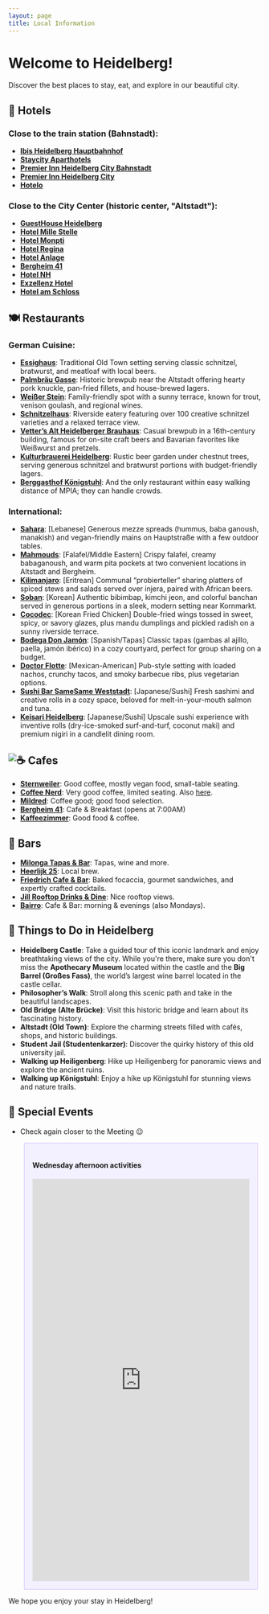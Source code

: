 ```yaml
---
layout: page
title: Local Information
---
```


# Welcome to Heidelberg!

Discover the best places to stay, eat, and explore in our beautiful city.

## 🏨 Hotels
### Close to the train station (Bahnstadt):
- **[Ibis Heidelberg Hauptbahnhof](https://all.accor.com/hotel/1447/index.en.shtml)**
- **[Staycity Aparthotels](https://www.staycity.com/heidelberg/heidelberg)**
- **[Premier Inn Heidelberg City Bahnstadt](https://www.premierinn.com/gb/en/home.html)**
- **[Premier Inn Heidelberg City](https://www.premierinn.com/gb/en/home.html)**
- **[Hotelo](https://hotelo-heidelberg.de/en/)**

### Close to the City Center (historic center, "Altstadt"):
- **[GuestHouse Heidelberg](http://www.guesthouse-hd.de/ghouse/website.nsf/index.html?openpage&L=2)**
- **[Hotel Mille Stelle](https://www.millestelle.de/en/home/)**
- **[Hotel Monpti](https://www.hotel-monpti.de/en/)**
- **[Hotel Regina](http://www.hotel-regina.de/index.php?page=start)**
- **[Hotel Anlage](https://hotel-anlage.de/?lang=en)**
- **[Bergheim 41](https://www.bergheim41.de/en/)**
- **[Hotel NH](https://www.nh-hotels.com/en/hotel/nh-collection-heidelberg)**
- **[Exzellenz Hotel](https://the-heidelberg.de/en/)**
- **[Hotel am Schloss](https://www.hotels-in-heidelberg.de/en/)**

## 🍽️ Restaurants
### German Cuisine:
- **[Essighaus](https://essighaus.de)**: Traditional Old Town setting serving classic schnitzel, bratwurst, and meatloaf with local beers.
- **[Palmbräu Gasse](https://palmbraeugasse.de)**: Historic brewpub near the Altstadt offering hearty pork knuckle, pan-fried fillets, and house-brewed lagers.
- **[Weißer Stein](https://www.weisser-stein.de)**: Family-friendly spot with a sunny terrace, known for trout, venison goulash, and regional wines.
- **[Schnitzelhaus](https://schnitzelhaus-alte-mnz.restaurants-world.com)**: Riverside eatery featuring over 100 creative schnitzel varieties and a relaxed terrace view.
- **[Vetter’s Alt Heidelberger Brauhaus](https://www.brauhaus-vetter.de/en)**: Casual brewpub in a 16th-century building, famous for on-site craft beers and Bavarian favorites like Weißwurst and pretzels.
- **[Kulturbrauerei Heidelberg](https://www.heidelberger-kulturbrauerei.de/)**: Rustic beer garden under chestnut trees, serving generous schnitzel and bratwurst portions with budget-friendly lagers.
- **[Berggasthof Königstuhl](https://maps.app.goo.gl/56pKiiKZFDpdjQjU9)**: And the only restaurant within easy walking distance of MPIA; they can handle crowds.

### International:
- **[Sahara](https://www.sahara-heidelberg.de)**: [Lebanese] Generous mezze spreads (hummus, baba ganoush, manakish) and vegan-friendly mains on Hauptstraße with a few outdoor tables.
- **[Mahmouds](https://mahmouds.de/en/home-en/)**: [Falafel/Middle Eastern] Crispy falafel, creamy babaganoush, and warm pita pockets at two convenient locations in Altstadt and Bergheim.
- **[Kilimanjaro](https://kilimanjaro-heidelberg.com)**: [Eritrean] Communal “probierteller” sharing platters of spiced stews and salads served over injera, paired with African beers.
- **[Soban](https://soban-heidelberg.com)**: [Korean] Authentic bibimbap, kimchi jeon, and colorful banchan served in generous portions in a sleek, modern setting near Kornmarkt.
- **[Cocodec](https://cocodec-heidelberg.com)**: [Korean Fried Chicken] Double-fried wings tossed in sweet, spicy, or savory glazes, plus mandu dumplings and pickled radish on a sunny riverside terrace.
- **[Bodega Don Jamón](https://www.bodega-heidelberg.de/)**: [Spanish/Tapas] Classic tapas (gambas al ajillo, paella, jamón ibérico) in a cozy courtyard, perfect for group sharing on a budget.
- **[Doctor Flotte](https://www.tripadvisor.com/Restaurant_Review-g187286-d23737581-Reviews-Doctor_Flotte-Heidelberg_Baden_Wurttemberg.html)**: [Mexican-American] Pub-style setting with loaded nachos, crunchy tacos, and smoky barbecue ribs, plus vegetarian options.
- **[Sushi Bar SameSame Weststadt](http://www.sushiheidelberg.de/)**: [Japanese/Sushi] Fresh sashimi and creative rolls in a cozy space, beloved for melt-in-your-mouth salmon and tuna.
- **[Keisari Heidelberg](https://www.keisari.de/heidelberg)**: [Japanese/Sushi] Upscale sushi experience with inventive rolls (dry-ice-smoked surf-and-turf, coconut maki) and premium nigiri in a candlelit dining room.

## ![:coffee:](https://a.slack-edge.com/production-standard-emoji-assets/14.0/apple-medium/2615.png) Cafes

- **[Sternweiler](https://maps.app.goo.gl/UpAsfvgsGDq8YFMj6)**: Good coffee, mostly vegan food, small-table seating.
- **[Coffee Nerd](https://maps.app.goo.gl/ZzVtsZpsjaiVpNgz9)**: Very good coffee, limited seating. Also [here](https://maps.app.goo.gl/vczveFP8KjuVWdYb9).
- **[Mildred](https://g.co/kgs/sU9Px9s)**: Coffee good; good food selection.
- **[Bergheim 41](https://maps.app.goo.gl/bqa3PzAsNUX9LBNPA)**: Cafe & Breakfast (opens at 7:00AM)
- **[Kaffeezimmer](https://g.co/kgs/s1Y957Q)**: Good food & coffee.

## 🍹 Bars

- **[Milonga Tapas & Bar](https://maps.app.goo.gl/6QtmP6wTYhcsfwyi6)**: Tapas, wine and more.
- **[Heerlijk 25](https://maps.app.goo.gl/eRjKxkXY8mbVJk649)**: Local brew.
- **[Friedrich Cafe & Bar](https://maps.app.goo.gl/6FBqp31wHQDvcc5H7)**: Baked focaccia, gourmet sandwiches, and expertly crafted cocktails.
- **[Jill Rooftop Drinks & Dine](https://maps.app.goo.gl/xQg5x5BqhaDm9Ss49)**: Nice rooftop views.
- **[Bairro](https://maps.app.goo.gl/DnxGprAhVzFcbSy68)**: Cafe & Bar: morning & evenings (also Mondays).

<!--
- **[Restaurant A](#)**: Enjoy gourmet dining with a menu that changes seasonally.
- **[Restaurant B](#)**: A local favorite for traditional German cuisine.
- **[Restaurant C](#)**: Perfect for a casual meal with friends and family.
-->

## 🌟 Things to Do in Heidelberg
- **Heidelberg Castle**: Take a guided tour of this iconic landmark and enjoy breathtaking views of the city. While you're there, make sure you don't miss the **Apothecary Museum** located within the castle and the **Big Barrel (Großes Fass)**, the world’s largest wine barrel located in the castle cellar.
- **Philosopher’s Walk**: Stroll along this scenic path and take in the beautiful landscapes.
- **Old Bridge (Alte Brücke)**: Visit this historic bridge and learn about its fascinating history.
- **Altstadt (Old Town)**: Explore the charming streets filled with cafés, shops, and historic buildings.
- **Student Jail (Studentenkarzer)**: Discover the quirky history of this old university jail.
- **Walking up Heiligenberg**: Hike up Heiligenberg for panoramic views and explore the ancient ruins.
- **Walking up Königstuhl**: Enjoy a hike up Königstuhl for stunning views and nature trails.


## 🎉 Special Events
- Check again closer to the Meeting 😉

  <div class="mt-4 alert alert-info text-center" role="alert"
        style="max-width: none;
                width: 90%;
                margin: 0 auto;
                overflow-x: auto;
                background-color: #f3f0ff; 
                border: 1px solid #d6c1ff;
                padding: 1rem;">
    <h4 class="alert-heading">Wednesday afternoon activities</h4>
    <iframe src="https://docs.google.com/document/d/e/2PACX-1vRp9PuXs6e54_y-cCGoBzv7_K7RQKiFn1SFzhzJuO2o5R2zVc9U_KBkH0hfLUY1MsIZbDhPMA7IPFBK/pub?embedded=true"
      style="width: 100%; height: 800px; border: none;"
    ></iframe>
  </div>

We hope you enjoy your stay in Heidelberg!